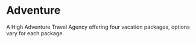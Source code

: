 # Adventure
A High Adventure Travel Agency offering four vacation packages, options vary for each package.
